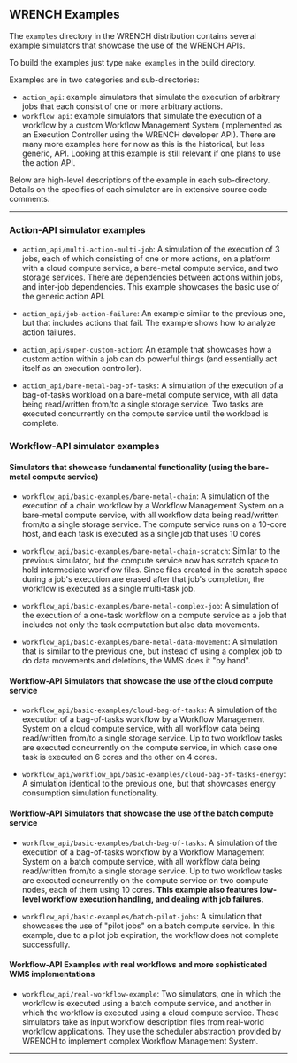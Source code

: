## WRENCH Examples

The `examples` directory in the WRENCH distribution contains several
example simulators that showcase the use of the WRENCH APIs.  

To build the examples just type `make examples` in the build directory. 


Examples are in two categories and sub-directories:

  - `action_api`: example simulators that simulate the execution of arbitrary jobs that each consist of one or more arbitrary actions.
  - `workflow_api`: example simulators that simulate
 the execution of a workflow by a custom Workflow Management System
 (implemented as an Execution Controller using the WRENCH developer API). 
    There are many more examples here for now as this is the historical, but less generic, API. Looking at this
    example is still relevant if one plans to use the action API. 

Below are high-level descriptions of the example in each sub-directory.
Details on the specifics of each simulator are in extensive source code
 comments.
 
---

### Action-API simulator examples

  - `action_api/multi-action-multi-job`: A simulation of the execution of 3 jobs, each of which consisting of one or more actions, 
on a platform with a cloud compute service, a bare-metal compute service, and two storage services. There are dependencies between actions 
    within jobs, and inter-job dependencies. This example showcases the basic use of the generic action API. 
    
  - `action_api/job-action-failure`: An example similar to the previous one, but that includes actions that fail. The example shows how
to analyze action failures.
    
  - `action_api/super-custom-action`: An example that showcases how a custom action within a job can do powerful things (and essentially act itself
    as an execution controller).

  - `action_api/bare-metal-bag-of-tasks`: A simulation of the execution of a
  bag-of-tasks workload on a bare-metal compute
  service, with all data being read/written from/to a single
  storage service. Two  tasks are executed concurrently on
  the compute service until the workload is complete. 
  
### Workflow-API simulator examples

#### Simulators that showcase fundamental functionality (using the bare-metal compute service)

  - `workflow_api/basic-examples/bare-metal-chain`: A simulation of the execution of a
    chain workflow by a Workflow Management System on a bare-metal compute service,
    with all workflow data being read/written from/to a single storage
    service. The compute  service runs on a 10-core host, and each task is
    executed as a single job  that uses 10 cores

  - `workflow_api/basic-examples/bare-metal-chain-scratch`: Similar to the previous
    simulator, but the compute service now
    has scratch space to hold intermediate workflow files. Since files
    created in the scratch space during a job's execution are erased after
    that job's completion, the workflow is executed as a single multi-task
    job.

  

  - `workflow_api/basic-examples/bare-metal-complex-job`: A simulation of the execution of a
    one-task workflow on a compute service as a job that includes not only
    the task computation but also data movements.
    
  - `workflow_api/basic-examples/bare-metal-data-movement`: A simulation that is similar
    to the previous one, but instead  of using a complex job to do data movements
    and deletions, the WMS does it "by hand".


#### Workflow-API Simulators that showcase the use of the cloud compute service

  - `workflow_api/basic-examples/cloud-bag-of-tasks`: A simulation of the execution of a
       bag-of-tasks workflow by a Workflow Management System on a cloud compute
       service, with all workflow data being read/written from/to a single
       storage service. Up to two workflow tasks are executed concurrently on
       the compute service, in which case one task is executed on 6 cores and
       the other on 4 cores.
       
  - `workflow_api/workflow_api/basic-examples/cloud-bag-of-tasks-energy`: A simulation identical to the previous one, 
      but that showcases energy consumption simulation functionality. 

       
#### Workflow-API Simulators that showcase the use of the batch compute service

  - `workflow_api/basic-examples/batch-bag-of-tasks`: A simulation of the execution of a
      bag-of-tasks workflow by a Workflow Management System on a batch compute
      service, with all workflow data being read/written from/to a single
      storage service. Up to two workflow tasks are executed concurrently on
      the compute service on  two compute nodes, each of them using 10 cores.
      **This example also features low-level workflow execution handling, and
      dealing with job failures**.
      
  - `workflow_api/basic-examples/batch-pilot-jobs`: A simulation that showcases the use of 
    "pilot jobs" on a batch compute service. In this example, due to a pilot job
    expiration, the workflow  does not complete successfully.
    
#### Workflow-API Examples with real workflows and more sophisticated WMS implementations

  - `workflow_api/real-workflow-example`: Two simulators, one in which the workflow is executed
     using a batch compute service, and another in which the workflow is executed
     using a cloud compute service. These simulators take as input workflow description
     files from real-world workflow applications. They use the scheduler abstraction
     provided by WRENCH to implement complex Workflow Management System. 
     
---
